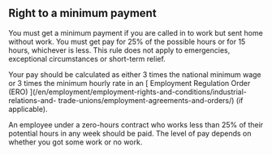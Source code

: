 ##  Right to a minimum payment

You must get a minimum payment if you are called in to work but sent home
without work. You must get pay for 25% of the possible hours or for 15 hours,
whichever is less. This rule does not apply to emergencies, exceptional
circumstances or short-term relief.

Your pay should be calculated as either 3 times the national minimum wage or 3
times the minimum hourly rate in an [ Employment Regulation Order (ERO)
](/en/employment/employment-rights-and-conditions/industrial-relations-and-
trade-unions/employment-agreements-and-orders/) (if applicable).

An employee under a zero-hours contract who works less than 25% of their
potential hours in any week should be paid. The level of pay depends on
whether you got some work or no work.
